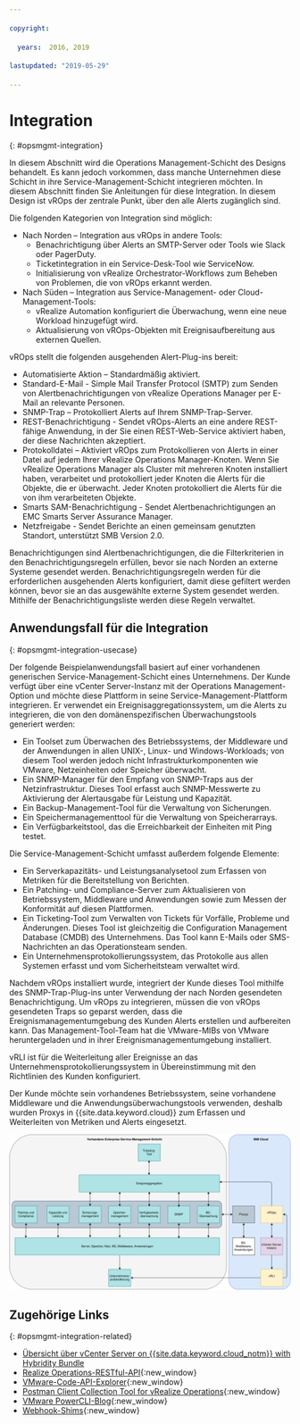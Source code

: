```yaml
---

copyright:

  years:  2016, 2019

lastupdated: "2019-05-29"

---
```


# Integration
{: #opsmgmt-integration}

In diesem Abschnitt wird die Operations Management-Schicht des Designs behandelt. Es kann jedoch vorkommen, dass manche Unternehmen diese Schicht in ihre Service-Management-Schicht integrieren möchten. In diesem Abschnitt finden Sie Anleitungen für diese Integration. In diesem Design ist vROps der zentrale Punkt, über den alle Alerts zugänglich sind.

Die folgenden Kategorien von Integration sind möglich:
* Nach Norden – Integration aus vROps in andere Tools:
  * Benachrichtigung über Alerts an SMTP-Server oder Tools wie Slack oder PagerDuty.
  * Ticketintegration in ein Service-Desk-Tool wie ServiceNow.
  * Initialisierung von vRealize Orchestrator-Workflows zum Beheben von Problemen, die von vROps erkannt werden.
* Nach Süden – Integration aus Service-Management- oder Cloud-Management-Tools:
  * vRealize Automation konfiguriert die Überwachung, wenn eine neue Workload hinzugefügt wird.
  * Aktualisierung von vROps-Objekten mit Ereignisaufbereitung aus externen Quellen.

vROps stellt die folgenden ausgehenden Alert-Plug-ins bereit:
* Automatisierte Aktion – Standardmäßig aktiviert.
* Standard-E-Mail - Simple Mail Transfer Protocol (SMTP) zum Senden von Alertbenachrichtigungen von vRealize Operations Manager per E-Mail an relevante Personen.
* SNMP-Trap – Protokolliert Alerts auf Ihrem SNMP-Trap-Server.
* REST-Benachrichtigung - Sendet vROps-Alerts an eine andere REST-fähige Anwendung, in der Sie einen REST-Web-Service aktiviert haben, der diese Nachrichten akzeptiert.
* Protokolldatei – Aktiviert vROps zum Protokollieren von Alerts in einer Datei auf jedem Ihrer vRealize Operations Manager-Knoten. Wenn Sie vRealize Operations Manager als Cluster mit mehreren Knoten installiert haben, verarbeitet und protokolliert jeder Knoten die Alerts für die Objekte, die er überwacht. Jeder Knoten protokolliert die Alerts für die von ihm verarbeiteten Objekte.
* Smarts SAM-Benachrichtigung - Sendet Alertbenachrichtigungen an EMC Smarts Server Assurance Manager.
* Netzfreigabe - Sendet Berichte an einen gemeinsam genutzten Standort, unterstützt SMB Version 2.0.

Benachrichtigungen sind Alertbenachrichtigungen, die die Filterkriterien in den Benachrichtigungsregeln erfüllen, bevor sie nach Norden an externe Systeme gesendet werden. Benachrichtigungsregeln werden für die erforderlichen ausgehenden Alerts konfiguriert, damit diese gefiltert werden können, bevor sie an das ausgewählte externe System gesendet werden. Mithilfe der Benachrichtigungsliste werden diese Regeln verwaltet.

## Anwendungsfall für die Integration
{: #opsmgmt-integration-usecase}

Der folgende Beispielanwendungsfall basiert auf einer vorhandenen generischen Service-Management-Schicht eines Unternehmens. Der Kunde verfügt über eine vCenter Server-Instanz mit der Operations Management-Option und möchte diese Plattform in seine Service-Management-Plattform integrieren. Er verwendet ein Ereignisaggregationssystem, um die Alerts zu integrieren, die von den domänenspezifischen Überwachungstools generiert werden:

* Ein Toolset zum Überwachen des Betriebssystems, der Middleware und der Anwendungen in allen UNIX-, Linux- und Windows-Workloads; von diesem Tool werden jedoch nicht Infrastrukturkomponenten wie VMware, Netzeinheiten oder Speicher überwacht.
* Ein SNMP-Manager für den Empfang von SNMP-Traps aus der Netzinfrastruktur. Dieses Tool erfasst auch SNMP-Messwerte zu Aktivierung der Alertausgabe für Leistung und Kapazität.
* Ein Backup-Management-Tool für die Verwaltung von Sicherungen.
* Ein Speichermanagementtool für die Verwaltung von Speicherarrays.
* Ein Verfügbarkeitstool, das die Erreichbarkeit der Einheiten mit Ping testet.

Die Service-Management-Schicht umfasst außerdem folgende Elemente:

* Ein Serverkapazitäts- und Leistungsanalysetool zum Erfassen von Metriken für die Bereitstellung von Berichten.
* Ein Patching- und Compliance-Server zum Aktualisieren von Betriebssystem, Middleware und Anwendungen sowie zum Messen der Konformität auf diesen Plattformen.
* Ein Ticketing-Tool zum Verwalten von Tickets für Vorfälle, Probleme und Änderungen. Dieses Tool ist gleichzeitig die Configuration Management Database (CMDB) des Unternehmens. Das Tool kann E-Mails oder SMS-Nachrichten an das Operationsteam senden.
* Ein Unternehmensprotokollierungssystem, das Protokolle aus allen Systemen erfasst und vom Sicherheitsteam verwaltet wird.

Nachdem vROps installiert wurde, integriert der Kunde dieses Tool mithilfe des SNMP-Trap-Plug-ins unter Verwendung der nach Norden gesendeten Benachrichtigung. Um vROps zu integrieren, müssen die von vROps gesendeten Traps so geparst werden, dass die Ereignismanagementumgebung des Kunden Alerts erstellen und aufbereiten kann. Das Management-Tool-Team hat die VMware-MIBs von VMware heruntergeladen und in ihrer Ereignismanagementumgebung installiert.

vRLI ist für die Weiterleitung aller Ereignisse an das Unternehmensprotokollierungssystem in Übereinstimmung mit den Richtlinien des Kunden konfiguriert.

Der Kunde möchte sein vorhandenes Betriebssystem, seine vorhandene Middleware und die Anwendungsüberwachungstools verwenden, deshalb wurden Proxys in {{site.data.keyword.cloud}} zum Erfassen und Weiterleiten von Metriken und Alerts eingesetzt.

![Diagramm der Integration](../../images/opsmgmt-integration.svg "Diagramm der Integration")

## Zugehörige Links
{: #opsmgmt-integration-related}

* [Übersicht über vCenter Server on {{site.data.keyword.cloud_notm}} with Hybridity Bundle](/docs/services/vmwaresolutions/archiref/vcs?topic=vmware-solutions-vcs-hybridity-intro)
* [Realize Operations-RESTful-API](https://docs.vmware.com/en/vRealize-Operations-Manager/7.0/vrealize-operations-manager-70-api-guide.pdf){:new_window}
* [VMware-Code-API-Explorer](https://code.vmware.com/apis?socv=1&numPerPage=164&sorter=pv){:new_window}
* [Postman Client Collection Tool for vRealize Operations](https://code.vmware.com/samples/4663/postman-client-collection-for-vrealize-operations-rest-apis){:new_window}
* [VMware PowerCLI-Blog](https://blogs.vmware.com/PowerCLI/2016/05/getting-started-with-powercli-for-vrealize-operations-vr-ops.html){:new_window}
* [Webhook-Shims](https://blogs.vmware.com/management/2017/01/vrealize-webhooks-infinite-integrations.html){:new_window}
